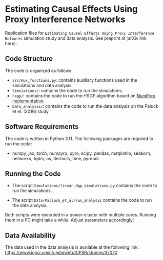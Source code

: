 # Estimating Causal Effects Using Proxy Interference Networks

Replication files for ``Estimating Causal Effects Using Proxy Interference Networks`` simulation study and data analysis.
See preprint at (arXiv link here).

## Code Structure
The code is organized as follows:
- `src/Aux_functions.py`: contains auxiliary functions used in the simulations and data analysis.
- `Simulations/`: contains the code to run the simulations.
- `hsgp/`: contains the code to run the HSGP algorithm based on [NumPyro implementation](https://github.com/pyro-ppl/numpyro/tree/master/numpyro/contrib/hsgp).
- `Data_analysis/`: contains the code to run the data analysis on the Paluck et el. (2016) study.

## Software Requirements
The code is written in Python 3.11. The following packages are required to run the code:
- numpy, jax, torch, numpyro, pyro, scipy, pandas, matplotlib, seaborn, networkx, tqdm, os, itertools, time, pyreadr

## Running the Code
- The script `Simulations/linear_dgp_simulations.py` contains the code to run the simulations.

- The script `Data/Palluck_et_al/run_analysis` contains the code to run the data analysis. 


Both scripts were executed in a power-cluster with multiple cores. Running them in a PC might take a while. Adjust parameters accordingly!

## Data Availability
The data used in the data analysis is available at the following link: https://www.icpsr.umich.edu/web/ICPSR/studies/37070

